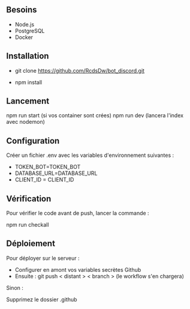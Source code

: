 ## Besoins

- Node.js
- PostgreSQL
- Docker

## Installation

- git clone https://github.com/RcdsDw/bot_discord.git

- npm install

## Lancement

npm run start (si vos container sont crées)
npm run dev (lancera l'index avec nodemon)

## Configuration

Créer un fichier .env avec les variables d'environnement suivantes :

- TOKEN_BOT=TOKEN_BOT
- DATABASE_URL=DATABASE_URL
- CLIENT_ID = CLIENT_ID

## Vérification

Pour vérifier le code avant de push, lancer la commande :

npm run checkall

## Déploiement

Pour déployer sur le serveur :

- Configurer en amont vos variables secrètes Github
- Ensuite : git push < distant > < branch > (le workflow s'en chargera)

Sinon :

Supprimez le dossier .github
